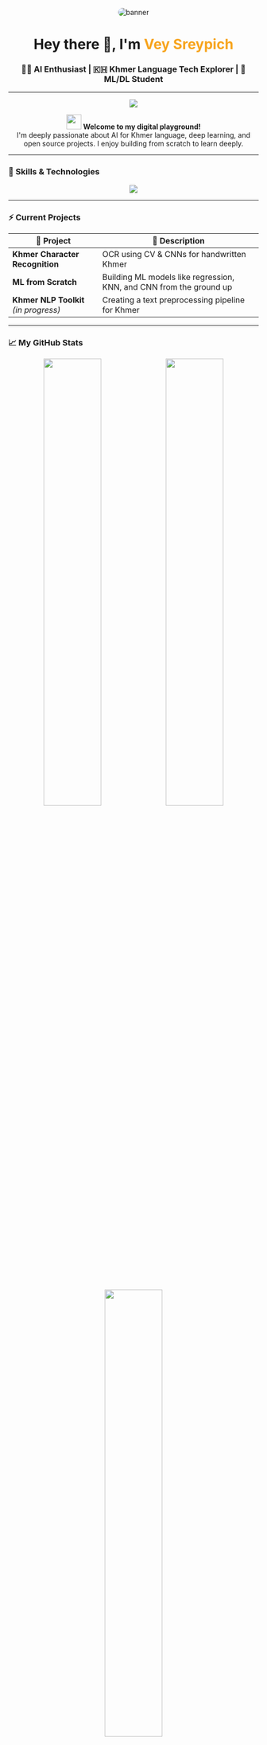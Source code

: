 <!-- Banner -->
<p align="center">
  <img src="https://github.com/VeySreypich/VeySreypich/assets/your-banner-image" alt="banner" style="border-radius:10px;" />
</p>

<h1 align="center">Hey there 👋, I'm <span style="color:#f7a41d;">Vey Sreypich</span></h1>
<h3 align="center">👩‍💻 AI Enthusiast | 🇰🇭 Khmer Language Tech Explorer | 🧠 ML/DL Student</h3>

---

<!-- Typing effect -->
<p align="center">
  <img src="https://readme-typing-svg.demolab.com?font=Fira+Code&duration=2500&pause=1000&color=7DF9FF&center=true&vCenter=true&width=550&lines=Learning+Machine+Learning+and+AI+from+Scratch;Building+Khmer+Language+AI+Models;Working+on+Computer+Vision+and+NLP+Projects;Sharing+My+Journey+Through+Code" />
</p>

<!-- Short bio -->
<div align="center">
  <img src="https://media.giphy.com/media/hvRJCLFzcasrR4ia7z/giphy.gif" width="30"/>
  <strong>Welcome to my digital playground!</strong>  
  <br>
  I'm deeply passionate about AI for Khmer language, deep learning, and open source projects. I enjoy building from scratch to learn deeply.
</div>

---

### 🧠 Skills & Technologies

<p align="center">
  <img src="https://skillicons.dev/icons?i=python,numpy,pandas,scikit-learn,matplotlib,seaborn,opencv,jupyter,vscode,git,github" />
</p>

---

### ⚡ Current Projects

| 💼 Project | 🧠 Description |
|-----------|----------------|
| **Khmer Character Recognition** | OCR using CV & CNNs for handwritten Khmer |
| **ML from Scratch** | Building ML models like regression, KNN, and CNN from the ground up |
| **Khmer NLP Toolkit** *(in progress)* | Creating a text preprocessing pipeline for Khmer |

---

### 📈 My GitHub Stats

<div align="center">
  <img src="https://github-readme-stats.vercel.app/api?username=VeySreypich&show_icons=true&theme=radical&hide_title=true&count_private=true" width="48%"/>
  <img src="https://github-readme-streak-stats.herokuapp.com?user=VeySreypich&theme=radical" width="48%"/>
</div>
<div align="center">
  <img src="https://github-readme-stats.vercel.app/api/top-langs/?username=VeySreypich&layout=compact&theme=radical&langs_count=8" width="48%"/>
</div>

---

### 🏆 GitHub Trophies

<p align="center">
  <img src="https://github-profile-trophy.vercel.app/?username=VeySreypich&theme=darkhub&no-bg=true&row=1&margin-w=10" />
</p>

---

### 🎯 Learning Goals

- ✅ Deep learning with PyTorch
- ✅ Vector search & embeddings
- ✅ Custom OCR training for Khmer
- ✅ Transformers & fine-tuning LLMs for Khmer language

---

### 🔗 Connect With Me

<p align="center">
  <a href="mailto:veysreypich@gmail.com"><img src="https://img.shields.io/badge/Gmail-D14836?style=for-the-badge&logo=gmail&logoColor=white" /></a>
  <a href="https://github.com/VeySreypich"><img src="https://img.shields.io/badge/GitHub-100000?style=for-the-badge&logo=github&logoColor=white" /></a>
</p>

---

### 🌟 Featured Khmer Characters from My Dataset

<p align="center">
  <img src="https://github.com/VeySreypich/khmer-character-recognition/raw/main/demo/ក_18_2.png" width="70px">
  <img src="https://github.com/VeySreypich/khmer-character-recognition/raw/main/demo/គ_25_-2.png" width="70px">
  <img src="https://github.com/VeySreypich/khmer-character-recognition/raw/main/demo/ឈ_13_5.png" width="70px">
</p>

---

<p align="center">
  <img src="https://komarev.com/ghpvc/?username=VeySreypich&style=flat-square&color=brightgreen" />
  <br>
  ⭐️ If you like what I do, support me by starring my projects!
</p>
